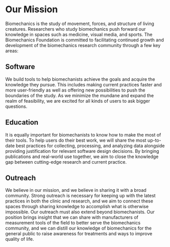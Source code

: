 # Our Mission

Biomechanics is the study of movement, forces, and structure of living creatures. Researchers who study biomechanics push forward our knowledge in spaces such as medicine, visual media, and sports. The Biomechanics Foundation is committed to facilitating continued growth and development of the biomechanics research community through a few key areas:

## Software

We build tools to help biomechanists achieve the goals and acquire the knowledge they pursue. This includes making current practices faster and more user-friendly as well as offering new possibilities to push the boundaries of the study. As we minimize the mundane and expand the realm of feasibility, we are excited for all kinds of users to ask bigger questions.

## Education

It is equally important for biomechanists to know how to make the most of their tools. To help users do their best work, we will share the most up-to-date best practices for collecting, processing, and analyzing data alongside providing justification for relevant software design decisions. By bringing publications and real-world use together, we aim to close the knowledge gap between cutting-edge research and current practice.

## Outreach

We believe in our mission, and we believe in sharing it with a broad community. Strong outreach is necessary for keeping up with the latest practices in both the clinic and research, and we aim to connect these spaces through sharing knowledge to accomplish what is otherwise impossible. Our outreach must also extend beyond biomechanists. Our position brings insight that we can share with manufacturers of measurement tools of the field to better serve the biomechanics community, and we can distill our knowledge of biomechanics for the general public to raise awareness for treatments and ways to improve quality of life.
